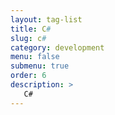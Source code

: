```yaml
---
layout: tag-list
title: C#
slug: c#
category: development
menu: false
submenu: true
order: 6
description: >
   C#
---
```

